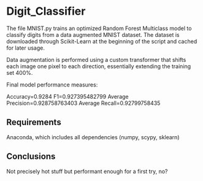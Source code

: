 # Digit_Classifier

The file MNIST.py trains an optimized Random Forest Multiclass model to classify digits from a data augmented MNIST dataset. The dataset is downloaded through Scikit-Learn at the beginning of the script and cached for later usage.

Data augmentation is performed using a custom transformer that shifts each image one pixel to each direction, essentially extending the training set 400%.

Final model performance measures:

Accuracy=0.9284
F1=0.927395482799
Average Precision=0.928758763403
Average Recall=0.92799758435


## Requirements

Anaconda, which includes all dependencies (numpy, scypy, sklearn)

## Conclusions

Not precisely hot stuff but performant enough for a first try, no?
